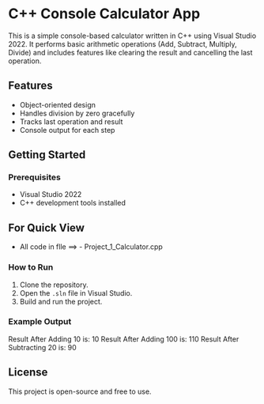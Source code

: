 # C++ Console Calculator App

This is a simple console-based calculator written in C++ using Visual Studio 2022. It performs basic arithmetic operations (Add, Subtract, Multiply, Divide) and includes features like clearing the result and cancelling the last operation.

## Features
- Object-oriented design
- Handles division by zero gracefully
- Tracks last operation and result
- Console output for each step

## Getting Started

### Prerequisites
- Visual Studio 2022
- C++ development tools installed

## For Quick View
- All code in flle ==> - Project_1_Calculator.cpp
### How to Run
1. Clone the repository.
2. Open the `.sln` file in Visual Studio.
3. Build and run the project.

### Example Output
Result After Adding 10 is: 10 
Result After Adding 100 is: 110 
Result After Subtracting 20 is: 90

## License
This project is open-source and free to use.
